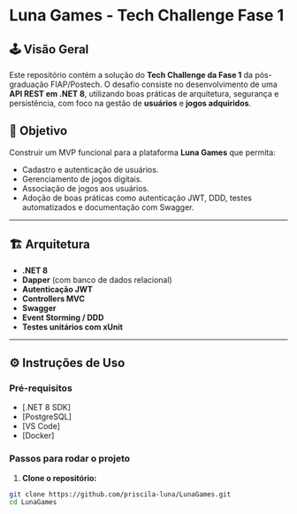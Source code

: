 # Luna Games - Tech Challenge Fase 1

## 🕹️ Visão Geral

Este repositório contém a solução do **Tech Challenge da Fase 1** da pós-graduação FIAP/Postech. O desafio consiste no desenvolvimento de uma **API REST em .NET 8**, utilizando boas práticas de arquitetura, segurança e persistência, com foco na gestão de **usuários** e **jogos adquiridos**.

## 🎯 Objetivo

Construir um MVP funcional para a plataforma **Luna Games** que permita:

- Cadastro e autenticação de usuários.
- Gerenciamento de jogos digitais.
- Associação de jogos aos usuários.
- Adoção de boas práticas como autenticação JWT, DDD, testes automatizados e documentação com Swagger.

---

## 🏗️ Arquitetura

- **.NET 8**
- **Dapper** (com banco de dados relacional)
- **Autenticação JWT**
- **Controllers MVC**
- **Swagger**
- **Event Storming / DDD**
- **Testes unitários com xUnit**

---

## ⚙️ Instruções de Uso

### Pré-requisitos

- [.NET 8 SDK]
- [PostgreSQL]
- [VS Code]
- [Docker]

### Passos para rodar o projeto

1. **Clone o repositório:**

```bash
git clone https://github.com/priscila-luna/LunaGames.git
cd LunaGames
